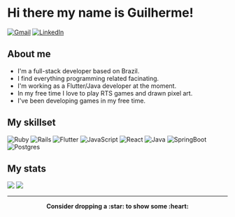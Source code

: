 # Hi there my name is Guilherme!

<a href="mailto:guilherme.giache@gmail.com"><img alt="Gmail" src="https://img.shields.io/badge/Gmail-D14836?style=for-the-badge&logo=gmail&logoColor=white"/></a>
<a href="https://www.linkedin.com/in/guilherme-giachellin-2599771b9/"><img alt="LinkedIn" src="https://img.shields.io/badge/LinkedIn-0077B5?style=for-the-badge&logo=linkedin&logoColor=white"/></a>

## About me

- I'm a full-stack developer based on Brazil.
- I find everything programming related facinating.
- I'm working as a Flutter/Java developer at the moment.
- In my free time I love to play RTS games and drawn pixel art.
- I've been developing games in my free time.

## My skillset

![Ruby](https://img.shields.io/badge/ruby-%23CC342D.svg?style=for-the-badge&logo=ruby&logoColor=white)
![Rails](https://img.shields.io/badge/rails-%23CC0000.svg?style=for-the-badge&logo=ruby-on-rails&logoColor=white)
![Flutter](https://img.shields.io/badge/Flutter-%2302569B.svg?style=for-the-badge&logo=Flutter&logoColor=white)
![JavaScript](https://img.shields.io/badge/javascript-%23323330.svg?style=for-the-badge&logo=javascript&logoColor=%23F7DF1E)
![React](https://img.shields.io/badge/React-20232A?style=for-the-badge&logo=react&logoColor=61DAFB)
![Java](https://img.shields.io/badge/Java-ED8B00?style=for-the-badge&logo=openjdk&logoColor=white)
![SpringBoot](https://img.shields.io/badge/Spring%20Boot-6DB33F?style=for-the-badge&logo=springboot&logoColor=white)
![Postgres](https://img.shields.io/badge/postgres-%23316192.svg?style=for-the-badge&logo=postgresql&logoColor=white)

## My stats

  <img src="https://github-readme-stats.vercel.app/api?username=GuilhermeGiachellin&show_icons=true&?count_private=true?&theme=tokyonight" />
  <img src="https://github-readme-stats.vercel.app/api/top-langs/?username=GuilhermeGiachellin&layout=compact&theme=tokyonight" />
  
 <hr>

<p align="center">
	<strong>Consider dropping a :star: to show some :heart:</strong>
</p>

